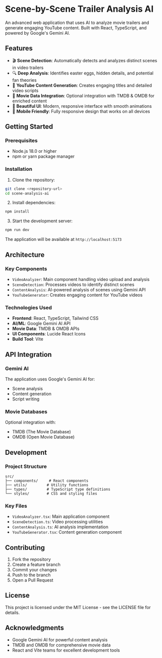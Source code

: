 # Scene-by-Scene Trailer Analysis AI

An advanced web application that uses AI to analyze movie trailers and generate engaging YouTube content. Built with React, TypeScript, and powered by Google's Gemini AI.

## Features

- 🎬 **Scene Detection**: Automatically detects and analyzes distinct scenes in video trailers
- 🔍 **Deep Analysis**: Identifies easter eggs, hidden details, and potential fan theories
- 📝 **YouTube Content Generation**: Creates engaging titles and detailed video scripts
- 🎯 **Movie Data Integration**: Optional integration with TMDB & OMDB for enriched content
- 🎨 **Beautiful UI**: Modern, responsive interface with smooth animations
- 📱 **Mobile Friendly**: Fully responsive design that works on all devices

## Getting Started

### Prerequisites

- Node.js 18.0 or higher
- npm or yarn package manager

### Installation

1. Clone the repository:
```bash
git clone <repository-url>
cd scene-analysis-ai
```

2. Install dependencies:
```bash
npm install
```

3. Start the development server:
```bash
npm run dev
```

The application will be available at `http://localhost:5173`

## Architecture

### Key Components

- `VideoAnalyzer`: Main component handling video upload and analysis
- `SceneDetection`: Processes videos to identify distinct scenes
- `ContentAnalysis`: AI-powered analysis of scenes using Gemini API
- `YouTubeGenerator`: Creates engaging content for YouTube videos

### Technologies Used

- **Frontend**: React, TypeScript, Tailwind CSS
- **AI/ML**: Google Gemini AI API
- **Movie Data**: TMDB & OMDB APIs
- **UI Components**: Lucide React Icons
- **Build Tool**: Vite

## API Integration

### Gemini AI

The application uses Google's Gemini AI for:
- Scene analysis
- Content generation
- Script writing

### Movie Databases

Optional integration with:
- TMDB (The Movie Database)
- OMDB (Open Movie Database)

## Development

### Project Structure

```
src/
├── components/     # React components
├── utils/         # Utility functions
├── types/         # TypeScript type definitions
└── styles/        # CSS and styling files
```

### Key Files

- `VideoAnalyzer.tsx`: Main application component
- `SceneDetection.ts`: Video processing utilities
- `ContentAnalysis.ts`: AI analysis implementation
- `YouTubeGenerator.tsx`: Content generation component

## Contributing

1. Fork the repository
2. Create a feature branch
3. Commit your changes
4. Push to the branch
5. Open a Pull Request

## License

This project is licensed under the MIT License - see the LICENSE file for details.

## Acknowledgments

- Google Gemini AI for powerful content analysis
- TMDB and OMDB for comprehensive movie data
- React and Vite teams for excellent development tools